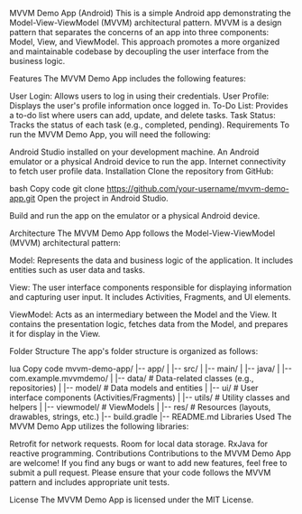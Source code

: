 MVVM Demo App (Android)
This is a simple Android app demonstrating the Model-View-ViewModel (MVVM) architectural pattern. MVVM is a design pattern that separates the concerns of an app into three components: Model, View, and ViewModel. This approach promotes a more organized and maintainable codebase by decoupling the user interface from the business logic.

Features
The MVVM Demo App includes the following features:

User Login: Allows users to log in using their credentials.
User Profile: Displays the user's profile information once logged in.
To-Do List: Provides a to-do list where users can add, update, and delete tasks.
Task Status: Tracks the status of each task (e.g., completed, pending).
Requirements
To run the MVVM Demo App, you will need the following:

Android Studio installed on your development machine.
An Android emulator or a physical Android device to run the app.
Internet connectivity to fetch user profile data.
Installation
Clone the repository from GitHub:

bash
Copy code
git clone https://github.com/your-username/mvvm-demo-app.git
Open the project in Android Studio.

Build and run the app on the emulator or a physical Android device.

Architecture
The MVVM Demo App follows the Model-View-ViewModel (MVVM) architectural pattern:

Model: Represents the data and business logic of the application. It includes entities such as user data and tasks.

View: The user interface components responsible for displaying information and capturing user input. It includes Activities, Fragments, and UI elements.

ViewModel: Acts as an intermediary between the Model and the View. It contains the presentation logic, fetches data from the Model, and prepares it for display in the View.

Folder Structure
The app's folder structure is organized as follows:

lua
Copy code
mvvm-demo-app/
|-- app/
|   |-- src/
|       |-- main/
|           |-- java/
|               |-- com.example.mvvmdemo/
|                   |-- data/              # Data-related classes (e.g., repositories)
|                   |-- model/             # Data models and entities
|                   |-- ui/                # User interface components (Activities/Fragments)
|                   |-- utils/             # Utility classes and helpers
|                   |-- viewmodel/         # ViewModels
|           |-- res/                      # Resources (layouts, drawables, strings, etc.)
|-- build.gradle
|-- README.md
Libraries Used
The MVVM Demo App utilizes the following libraries:

Retrofit for network requests.
Room for local data storage.
RxJava for reactive programming.
Contributions
Contributions to the MVVM Demo App are welcome! If you find any bugs or want to add new features, feel free to submit a pull request. Please ensure that your code follows the MVVM pattern and includes appropriate unit tests.

License
The MVVM Demo App is licensed under the MIT License.


